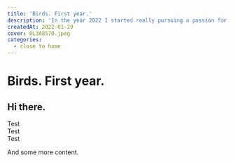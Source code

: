 ```yaml
---
title: 'Birds. First year.'
description: 'In the year 2022 I started really pursuing a passion for bird and wildlife photography.'
createdAt: 2022-01-29
cover: 0L3A8570.jpeg
categories:
  - close to home
---
```


# Birds. First year.

## Hi there.

<!--more-->

<div class="grid grid-cols-3 gap-6">
  <div class= h-64">Test</div>

  <div class="col-span-2 h-64">Test</div>
  <div class="col-span-2 h-64">Test</div>
</div>

And some more content.
